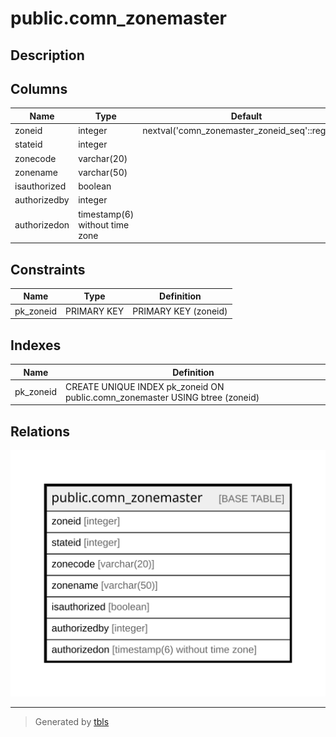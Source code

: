 # public.comn_zonemaster

## Description

## Columns

| Name | Type | Default | Nullable | Children | Parents | Comment |
| ---- | ---- | ------- | -------- | -------- | ------- | ------- |
| zoneid | integer | nextval('comn_zonemaster_zoneid_seq'::regclass) | false |  |  |  |
| stateid | integer |  | true |  |  |  |
| zonecode | varchar(20) |  | true |  |  |  |
| zonename | varchar(50) |  | true |  |  |  |
| isauthorized | boolean |  | true |  |  |  |
| authorizedby | integer |  | true |  |  |  |
| authorizedon | timestamp(6) without time zone |  | true |  |  |  |

## Constraints

| Name | Type | Definition |
| ---- | ---- | ---------- |
| pk_zoneid | PRIMARY KEY | PRIMARY KEY (zoneid) |

## Indexes

| Name | Definition |
| ---- | ---------- |
| pk_zoneid | CREATE UNIQUE INDEX pk_zoneid ON public.comn_zonemaster USING btree (zoneid) |

## Relations

![er](public.comn_zonemaster.svg)

---

> Generated by [tbls](https://github.com/k1LoW/tbls)
